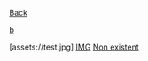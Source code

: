 [Back](.)

[b](b.md)

[assets://test.jpg]
[IMG](assets://test.jpg)
[Non existent](assets://bruh.png)
